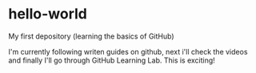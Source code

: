 # hello-world
My first depository (learning the basics of GitHub)

I'm currently following writen guides on github, next i'll check 
the videos and finally I'll go through GitHub Learning Lab.
This is exciting!
